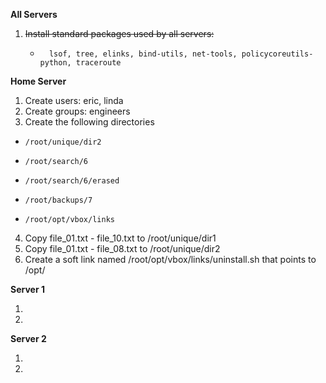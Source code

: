 **All Servers**
1. ~~Install standard packages used by all servers:~~
    *       lsof, tree, elinks, bind-utils, net-tools, policycoreutils-python, traceroute

**Home Server**

  1. Create users: eric, linda
  2. Create groups: engineers
  3. Create the following directories 

*     /root/unique/dir2
*     /root/search/6
*     /root/search/6/erased
*     /root/backups/7
*     /root/opt/vbox/links

 4. Copy file_01.txt - file_10.txt to /root/unique/dir1
 5. Copy file_01.txt - file_08.txt to /root/unique/dir2
 6. Create a soft link named /root/opt/vbox/links/uninstall.sh that points to /opt/

**Server 1**

  1.
  2. 

**Server 2**

  1. 
  2. 
